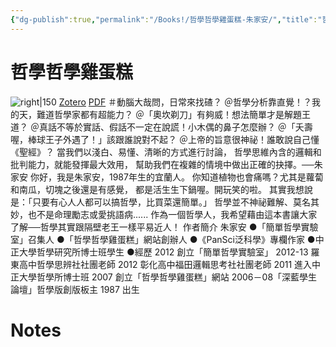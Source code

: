 ```yaml
---
{"dg-publish":true,"permalink":"/Books!/哲學哲學雞蛋糕-朱家安/","title":"哲學哲學雞蛋糕","contentClasses":"MCL Gallery Cards MCL Multi Column","noteIcon":"1","created":"2024-09-10T14:05:47.170+08:00","updated":"2024-09-10T15:23:01.818+08:00"}
---
```



# 哲學哲學雞蛋糕

![right|150](http://books.google.com/books/content?id=fU17CwAAQBAJ&printsec=frontcover&img=1&zoom=1&edge=curl&source=gbs_api)
[Zotero](zotero://select/library/items/WQDQDBQY) [PDF](zotero://open-pdf/library/items/ZI5L4NJY)
＃動腦大哉問，日常來找碴？ 
＠哲學分析靠直覺！？我的天，難道哲學家都有超能力？ 
＠「奧坎剃刀」有夠威！想法簡單才是解題王道？ 
＠真話不等於實話、假話不一定在說謊！小木偶的鼻子怎麼辦？ 
＠「夭壽喔，棒球王子外遇了！」該跟誰說對不起？ 
＠上帝的旨意很神祕！誰敢說自己懂《聖經》？ 
當我們以淺白、易懂、清晰的方式進行討論， 哲學思維內含的邏輯和批判能力，就能發揮最大效用， 幫助我們在複雜的情境中做出正確的抉擇。──朱家安 
你好，我是朱家安，1987年生的宜蘭人。 你知道植物也會痛嗎？尤其是蘿蔔和南瓜，切塊之後還是有感覺， 都是活生生下鍋喔。開玩笑的啦。 其實我想說是：「只要有心人人都可以搞哲學，比買菜還簡單。」 哲學並不神祕難解、莫名其妙，也不是命理勵志或愛挑語病...... 作為一個哲學人，我希望藉由這本書讓大家了解──哲學其實跟隔壁老王一樣平易近人！ 
作者簡介 朱家安 ●「簡單哲學實驗室」召集人 ●「哲學哲學雞蛋糕」網站創辦人 ●《PanSci泛科學》專欄作家 ●中正大學哲學研究所博士班學生 ●經歷 2012 創立「簡單哲學實驗室」 2012-13 羅東高中哲學思辨社社團老師 2012 彰化高中福田邏輯思考社社團老師 2011 進入中正大學哲學所博士班 2007 創立「哲學哲學雞蛋糕」網站 2006－08「深藍學生論壇」哲學版創版板主 1987 出生

# Notes